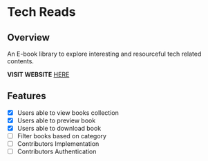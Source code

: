 #  Tech Reads

## Overview

An E-book library to explore interesting and resourceful tech related contents.

**VISIT WEBSITE** [HERE](https://tech-reads.vercel.app/)

## Features
- [x] Users able to view books collection
- [x] Users able to preview book
- [x] Users able to download book
- [ ] Filter books based on category
- [ ] Contributors Implementation
- [ ] Contributors Authentication
